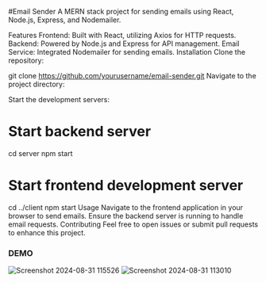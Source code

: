 #Email Sender
A MERN stack project for sending emails using React, Node.js, Express, and Nodemailer.

Features
Frontend: Built with React, utilizing Axios for HTTP requests.
Backend: Powered by Node.js and Express for API management.
Email Service: Integrated Nodemailer for sending emails.
Installation
Clone the repository:

git clone https://github.com/yourusername/email-sender.git
Navigate to the project directory:

Start the development servers:

# Start backend server
cd server
npm start

# Start frontend development server
cd ../client
npm start
Usage
Navigate to the frontend application in your browser to send emails.
Ensure the backend server is running to handle email requests.
Contributing
Feel free to open issues or submit pull requests to enhance this project.

### DEMO
![Screenshot 2024-08-31 115526](https://github.com/user-attachments/assets/9938b3f9-8570-40ba-8725-7b1208d31716)
![Screenshot 2024-08-31 113010](https://github.com/user-attachments/assets/96cf3069-1dda-4251-811f-a8c1b10d5552)
